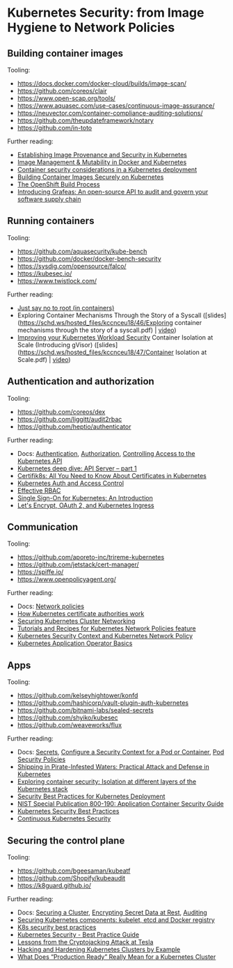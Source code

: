# Kubernetes Security: from Image Hygiene to Network Policies

## Building container images

Tooling:

- https://docs.docker.com/docker-cloud/builds/image-scan/ 
- https://github.com/coreos/clair 
- https://www.open-scap.org/tools/ 
- https://www.aquasec.com/use-cases/continuous-image-assurance/ 
- https://neuvector.com/container-compliance-auditing-solutions/ 
- https://github.com/theupdateframework/notary 
- https://github.com/in-toto 

Further reading:

- [Establishing Image Provenance and Security in Kubernetes](https://www.youtube.com/watch?v=zs-6YEUrJAM)
- [Image Management & Mutability in Docker and Kubernetes](https://container-solutions.com/image-management-mutability-in-docker-and-kubernetes/) 
- [Container security considerations in a Kubernetes deployment](https://thenewstack.io/container-security-considerations-kubernetes-deployment/)
- [Building Container Images Securely on Kubernetes](https://blog.jessfraz.com/post/building-container-images-securely-on-kubernetes/)
- [The OpenShift Build Process](https://docs.openshift.com/container-platform/3.9/security/build_process.html)
- [Introducing Grafeas: An open-source API to audit and govern your software supply chain](https://cloudplatform.googleblog.com/2017/10/introducing-grafeas-open-source-api-.html)

## Running containers

Tooling:

- https://github.com/aquasecurity/kube-bench
- https://github.com/docker/docker-bench-security 
- https://sysdig.com/opensource/falco/ 
- https://kubesec.io/
- https://www.twistlock.com/ 

Further reading:

- [Just say no to root (in containers)](https://opensource.com/article/18/3/just-say-no-root-containers)
- Exploring Container Mechanisms Through the Story of a Syscall ([slides](https://schd.ws/hosted_files/kccnceu18/46/Exploring container mechanisms through the story of a syscall.pdf) | [video](https://www.youtube.com/watch?v=1Tl-NURLoq4))
- [Improving your Kubernetes Workload Security](https://www.youtube.com/watch?v=T_NxDXAdbfo)
Container Isolation at Scale (Introducing gVisor) ([slides](https://schd.ws/hosted_files/kccnceu18/47/Container Isolation at Scale.pdf) | [video](https://www.youtube.com/watch?v=pWyJahTWa4I))

## Authentication and authorization

Tooling:

- https://github.com/coreos/dex 
- https://github.com/liggitt/audit2rbac 
- https://github.com/heptio/authenticator 

Further reading:

- Docs: [Authentication](https://kubernetes.io/docs/admin/authentication/), [Authorization](https://kubernetes.io/docs/admin/authorization/), [Controlling Access to the Kubernetes API](https://kubernetes.io/docs/reference/access-authn-authz/controlling-access/)
- [Kubernetes deep dive: API Server – part 1](https://blog.openshift.com/kubernetes-deep-dive-api-server-part-1/)
- [Certifik8s: All You Need to Know About Certificates in Kubernetes](https://www.youtube.com/watch?v=gXz4cq3PKdg)
- [Kubernetes Auth and Access Control](https://www.youtube.com/watch?v=WvnXemaYQ50)
- [Effective RBAC](https://www.youtube.com/watch?v=Nw1ymxcLIDI)
- [Single Sign-On for Kubernetes: An Introduction](https://thenewstack.io/kubernetes-single-sign-one-less-identity/)
- [Let's Encrypt, OAuth 2, and Kubernetes Ingress](https://eng.fromatob.com/post/2017/02/lets-encrypt-oauth-2-and-kubernetes-ingress/)


## Communication

Tooling:

- https://github.com/aporeto-inc/trireme-kubernetes 
- https://github.com/jetstack/cert-manager/ 
- https://spiffe.io/ 
- https://www.openpolicyagent.org/ 

Further reading:

- Docs: [Network policies](https://kubernetes.io/docs/concepts/services-networking/network-policies/)
- [How Kubernetes certificate authorities work](https://jvns.ca/blog/2017/08/05/how-kubernetes-certificates-work/) 
- [Securing Kubernetes Cluster Networking](https://ahmet.im/blog/kubernetes-network-policy/)
- [Tutorials and Recipes for Kubernetes Network Policies feature](https://github.com/ahmetb/kubernetes-network-policy-recipes) 
- [Kubernetes Security Context and Kubernetes Network Policy](https://sysdig.com/blog/kubernetes-security-psp-network-policy/) 
- [Kubernetes Application Operator Basics](https://blog.openshift.com/kubernetes-application-operator-basics/) 

## Apps

Tooling:

- https://github.com/kelseyhightower/konfd 
- https://github.com/hashicorp/vault-plugin-auth-kubernetes 
- https://github.com/bitnami-labs/sealed-secrets
- https://github.com/shyiko/kubesec  
- https://github.com/weaveworks/flux 

Further reading:

- Docs: [Secrets](https://kubernetes.io/docs/concepts/configuration/secret/), [Configure a Security Context for a Pod or Container](https://kubernetes.io/docs/tasks/configure-pod-container/security-context/), [Pod Security Policies](https://kubernetes.io/docs/concepts/policy/pod-security-policy/)
- [Shipping in Pirate-Infested Waters: Practical Attack and Defense in Kubernetes](https://www.youtube.com/watch?v=ohTq0no0ZVU)
- [Exploring container security: Isolation at different layers of the Kubernetes stack](https://cloudplatform.googleblog.com/2018/05/Exploring-container-security-Isolation-at-different-layers-of-the-Kubernetes-stack.html) 
- [Security Best Practices for Kubernetes Deployment](https://kubernetes.io/blog/2016/08/security-best-practices-kubernetes-deployment/) 
- [NIST Special Publication 800-190: Application Container Security Guide](https://nvlpubs.nist.gov/nistpubs/SpecialPublications/NIST.SP.800-190.pdf)
- [Kubernetes Security Best Practices](https://www.youtube.com/watch?v=pzAwTC8KYV8)
- [Continuous Kubernetes Security](https://www.youtube.com/watch?v=YtrA7eauSSg)

## Securing the control plane

Tooling:

- https://github.com/bgeesaman/kubeatf 
- https://github.com/Shopify/kubeaudit
- https://k8guard.github.io/ 

Further reading:

- Docs: [Securing a Cluster](https://kubernetes.io/docs/tasks/administer-cluster/securing-a-cluster/), [Encrypting Secret Data at Rest](https://kubernetes.io/docs/tasks/administer-cluster/encrypt-data/), [Auditing](https://kubernetes.io/docs/tasks/debug-application-cluster/audit/)
- [Securing Kubernetes components: kubelet, etcd and Docker registry](https://sysdig.com/blog/kubernetes-security-kubelet-etcd/) 
- [K8s security best practices](https://www.slideshare.net/SharonVendrov/k8s-security-best-practices-85961183) 
- [Kubernetes Security - Best Practice Guide](https://github.com/freach/kubernetes-security-best-practice) 
- [Lessons from the Cryptojacking Attack at Tesla](https://blog.redlock.io/cryptojacking-tesla) 
- [Hacking and Hardening Kubernetes Clusters by Example](https://www.youtube.com/watch?v=vTgQLzeBfRU) 
- [What Does “Production Ready” Really Mean for a Kubernetes Cluster](https://weave.works/blog/what-does-production-ready-really-mean-for-a-kubernetes-cluster)